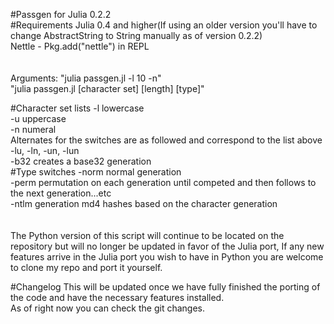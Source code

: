 #Passgen for Julia 0.2.2
<br>
#Requirements
Julia 0.4 and higher(If using an older version you'll have to change AbstractString to String manually as of version 0.2.2)
<br>
Nettle - Pkg.add("nettle") in REPL
<br>
<br>
<br>
Arguments: "julia passgen.jl -l 10 -n"
<br>
           "julia passgen.jl [character set] [length] [type]"
<br>


#Character set lists
-l lowercase
<br>
-u uppercase
<br>
-n numeral
<br>
Alternates for the switches are as followed and correspond to the list above
<br>
-lu, -ln, -un, -lun
<br>
-b32 creates a base32 generation
<br>
#Type switches
-norm normal generation
<br>
-perm permutation on each generation until competed and then follows to the next generation...etc
<br>
-ntlm generation md4 hashes based on the character generation
<br>
<br>
<br>
The Python version of this script will continue to be located on the repository but will no longer be updated in favor of the Julia port, If any new features arrive in the Julia port you wish to have in Python you are welcome to clone my repo and port it yourself.

#Changelog
This will be updated once we have fully finished the porting of the code and have the necessary features installed.
<br>
As of right now you can check the git changes.
